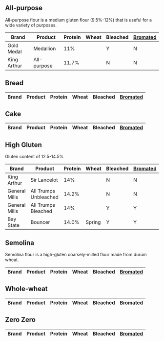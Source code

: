 ## All-purpose
All-purpose flour is a medium gluten flour (9.5%-12%) that is useful for a wide variety of purposes. 

| Brand         | Product               | Protein | Wheat  | Bleached | [Bromated](/reference/terms/bromated) |
| ------------- | --------------------- | ------- | ------ | -------- | -------------------------- |
| Gold Medal    | Medallion             | 11%     |        | Y        | N                          |
| King Arthur   | All-purpose           | 11.7%   |        | N        | N                          |

## Bread
| Brand         | Product               | Protein | Wheat  | Bleached | [Bromated](/reference/terms/bromated) |
| ------------- | --------------------- | ------- | ------ | -------- | -------------------------- |

## Cake
| Brand         | Product               | Protein | Wheat  | Bleached | [Bromated](/reference/terms/bromated) |
| ------------- | --------------------- | ------- | ------ | -------- | -------------------------- |

## High Gluten
Gluten content of 12.5-14.5%

| Brand         | Product               | Protein | Wheat  | Bleached | [Bromated](/reference/terms/bromated) |
| ------------- | --------------------- | ------- | ------ | -------- | -------------------------- |
| King Arthur   | Sir Lancelot          | 14%     |        | N        | N                          |
| General Mills | All Trumps Unbleached | 14.2%   |        | N        | N                          |
| General Mills | All Trumps Bleached   | 14%     |        | Y        | Y                          |
| Bay State     | Bouncer               | 14.0%   | Spring | Y        | Y                          |

## Semolina
Semolina flour is a high-gluten coarsely-milled flour made from durum wheat. 

| Brand         | Product               | Protein | Wheat  | Bleached | [Bromated](/reference/terms/bromated) |
| ------------- | --------------------- | ------- | ------ | -------- | -------------------------- |

## Whole-wheat
| Brand         | Product               | Protein | Wheat  | Bleached | [Bromated](/reference/terms/bromated) |
| ------------- | --------------------- | ------- | ------ | -------- | -------------------------- |

## Zero Zero
| Brand         | Product               | Protein | Wheat  | Bleached | [Bromated](/reference/terms/bromated) |
| ------------- | --------------------- | ------- | ------ | -------- | -------------------------- |


